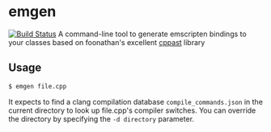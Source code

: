 # emgen

[![Build Status](https://travis-ci.org/chibidev/emgen.svg?branch=master)](https://travis-ci.org/chibidev/emgen)
A command-line tool to generate emscripten bindings to your classes based on foonathan's excellent [cppast](https://github.com/foonathan/cppast) library

## Usage

```bash
$ emgen file.cpp
```

It expects to find a clang compilation database ``compile_commands.json`` in the current directory to look up file.cpp's compiler switches. You can override the directory by specifying the ``-d directory`` parameter.
